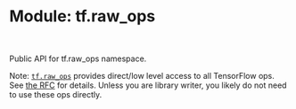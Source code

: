 <div itemscope itemtype="http://developers.google.com/ReferenceObject">
<meta itemprop="name" content="tf.raw_ops" />
<meta itemprop="path" content="Stable" />
</div>

# Module: tf.raw_ops


<table class="tfo-notebook-buttons tfo-api" align="left">
</table>



Public API for tf.raw_ops namespace.



Note: <a href="../tf/raw_ops.md"><code>tf.raw_ops</code></a> provides direct/low level access to all TensorFlow ops. See   [the RFC](https://github.com/tensorflow/community/blob/master/rfcs/20181225-tf-raw-ops.md)
for details. Unless you are library writer, you likely do not need to use these
ops directly.



